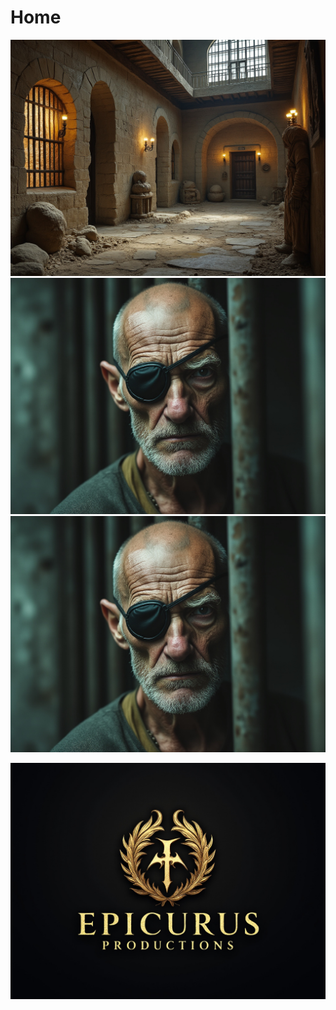 # Home


![setting desert prison](../images/CoS/desert-prison-2.jpeg)
![character lee](../images/CoS/lee1.jpeg)
<img title="character lee" src="../images/CoS/lee1.jpeg">


<img title="test" src="../static/logo.jpeg">